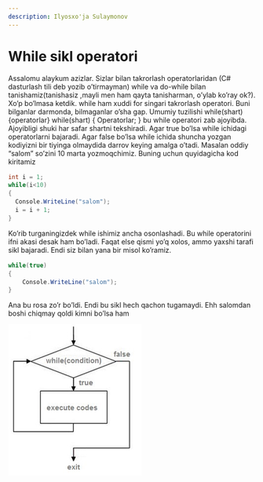```yaml
---
description: Ilyosxo'ja Sulaymonov
---
```


# While sikl operatori

Assalomu alaykum azizlar. Sizlar bilan takrorlash operatorlaridan \(C\# dasturlash tili deb yozib o’tirmayman\) while va do-while bilan tanishamiz\(tanishasiz ,mayli men ham qayta tanisharman, o’ylab ko’ray ok?\). Xo’p bo’lmasa ketdik. while ham xuddi for singari takrorlash operatori. Buni bilganlar darmonda, bilmaganlar o’sha gap. Umumiy tuzilishi while\(shart\){operatorlar} while\(shart\) { Operatorlar; } bu while operatori zab ajoyibda. Ajoyibligi shuki har safar shartni tekshiradi. Agar true bo’lsa while ichidagi operatorlarni bajaradi. Agar false bo’lsa while ichida shuncha yozgan kodiyizni bir tiyinga olmaydida darrov keying amalga o’tadi. Masalan oddiy “salom” so’zini 10 marta yozmoqchimiz. Buning uchun quyidagicha kod kiritamiz

```csharp
int i = 1;
while(i<10)
{
  Console.WriteLine("salom");
  i = i + 1;
}
```

Ko’rib turganingizdek while ishimiz ancha osonlashadi. Bu while operatorini ifni akasi desak ham bo’ladi. Faqat else qismi yo’q xolos, ammo yaxshi tarafi sikl bajaradi. Endi siz bilan yana bir misol ko’ramiz.

```csharp
while(true)
{
    Console.WriteLine("salom");
}
```

Ana bu rosa zo’r bo’ldi. Endi bu sikl hech qachon tugamaydi. Ehh salomdan boshi chiqmay qoldi kimni bo’lsa ham

![Mana sizga!](../../../.gitbook/assets/while.jpg)

